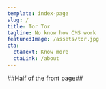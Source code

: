 ```yaml
---
template: index-page
slug: /
title: Tor Tor
tagline: No know how CMS work
featuredImage: /assets/tor.jpg
cta:
  ctaText: Know more
  ctaLink: /about
---
```


##Half of the front page##
